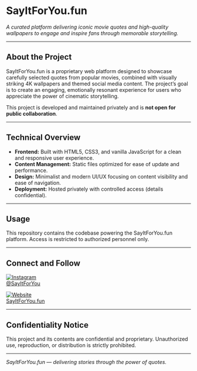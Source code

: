 # SayItForYou.fun

*A curated platform delivering iconic movie quotes and high-quality wallpapers to engage and inspire fans through memorable storytelling.*

---

## About the Project

SayItForYou.fun is a proprietary web platform designed to showcase carefully selected quotes from popular movies, combined with visually striking 4K wallpapers and themed social media content. The project’s goal is to create an engaging, emotionally resonant experience for users who appreciate the power of cinematic storytelling.

This project is developed and maintained privately and is **not open for public collaboration**.

---

## Technical Overview

- **Frontend:** Built with HTML5, CSS3, and vanilla JavaScript for a clean and responsive user experience.
- **Content Management:** Static files optimized for ease of update and performance.
- **Design:** Minimalist and modern UI/UX focusing on content visibility and ease of navigation.
- **Deployment:** Hosted privately with controlled access (details confidential).

---

## Usage

This repository contains the codebase powering the SayItForYou.fun platform. Access is restricted to authorized personnel only.

---

## Connect and Follow

[![Instagram](images/instagram.png)](https://www.instagram.com/SayItForYou/)  
[@SayItForYou](https://www.instagram.com/SayItForYou/)

[![Website](images/website.png)](https://sayitforyou.fun)  
[SayItForYou.fun](https://sayitforyou.fun)

---

## Confidentiality Notice

This project and its contents are confidential and proprietary. Unauthorized use, reproduction, or distribution is strictly prohibited.

---

*SayItForYou.fun — delivering stories through the power of quotes.*
